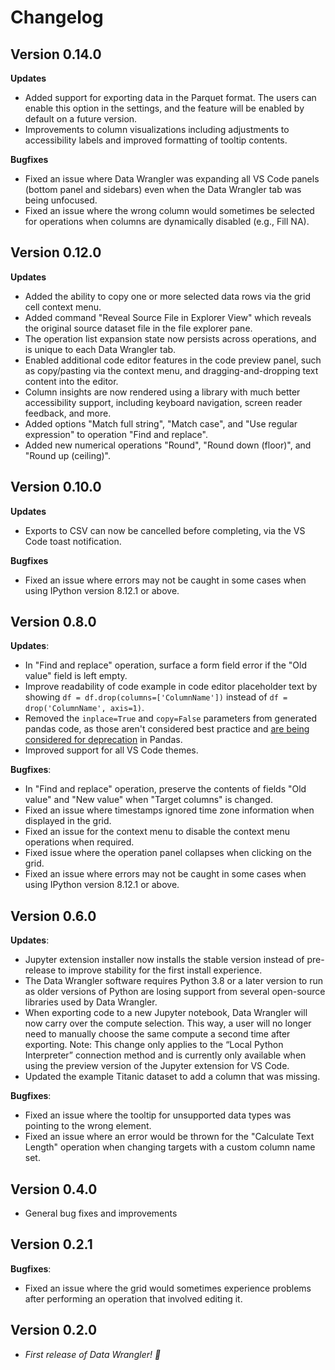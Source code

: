 # Changelog

## Version 0.14.0
**Updates**
* Added support for exporting data in the Parquet format. The users can enable this option in the settings, and the feature will be enabled by default on a future version.
* Improvements to column visualizations including adjustments to accessibility labels and improved formatting of tooltip contents.

**Bugfixes**
* Fixed an issue where Data Wrangler was expanding all VS Code panels (bottom panel and sidebars) even when the Data Wrangler tab was being unfocused.
* Fixed an issue where the wrong column would sometimes be selected for operations when columns are dynamically disabled (e.g., Fill NA).

## Version 0.12.0
**Updates**
* Added the ability to copy one or more selected data rows via the grid cell context menu.
* Added command "Reveal Source File in Explorer View" which reveals the original source dataset file in the file explorer pane.
* The operation list expansion state now persists across operations, and is unique to each Data Wrangler tab.
* Enabled additional code editor features in the code preview panel, such as copy/pasting via the context menu, and dragging-and-dropping text content into the editor.
* Column insights are now rendered using a library with much better accessibility support, including keyboard navigation, screen reader feedback, and more.
* Added options "Match full string", "Match case", and "Use regular expression" to operation "Find and replace".
* Added new numerical operations "Round", "Round down (floor)", and "Round up (ceiling)".

## Version 0.10.0
**Updates**
* Exports to CSV can now be cancelled before completing, via the VS Code toast notification.
 
**Bugfixes**
* Fixed an issue where errors may not be caught in some cases when using IPython version 8.12.1 or above.

## Version 0.8.0
**Updates**:
* In "Find and replace" operation, surface a form field error if the "Old value" field is left empty.
* Improve readability of code example in code editor placeholder text by showing `df = df.drop(columns=['ColumnName'])` instead of `df = drop('ColumnName', axis=1)`.
* Removed the `inplace=True` and `copy=False` parameters from generated pandas code, as those aren't considered best practice and [are being considered for deprecation](https://github.com/pandas-dev/pandas/pull/51466) in Pandas.
* Improved support for all VS Code themes.

**Bugfixes**:
* In "Find and replace" operation, preserve the contents of fields "Old value" and "New value" when "Target columns" is changed.
* Fixed an issue where timestamps ignored time zone information when displayed in the grid.
* Fixed an issue for the context menu to disable the context menu operations when required.
* Fixed issue where the operation panel collapses when clicking on the grid.
* Fixed an issue where errors may not be caught in some cases when using IPython version 8.12.1 or above.

## Version 0.6.0
**Updates**:
* Jupyter extension installer now installs the stable version instead of pre-release to improve stability for the first install experience.
* The Data Wrangler software requires Python 3.8 or a later version to run as older versions of Python are losing support from several open-source libraries used by Data Wrangler.
* When exporting code to a new Jupyter notebook, Data Wrangler will now carry over the compute selection. This way, a user will no longer need to manually choose the same compute a second time after exporting. Note: This change only applies to the “Local Python Interpreter” connection method and is currently only available when using the preview version of the Jupyter extension for VS Code.
* Updated the example Titanic dataset to add a column that was missing.
 
**Bugfixes**:
* Fixed an issue where the tooltip for unsupported data types was pointing to the wrong element.
* Fixed an issue where an error would be thrown for the "Calculate Text Length" operation when changing targets with a custom column name set. 

## Version 0.4.0
* General bug fixes and improvements

## Version 0.2.1

**Bugfixes**:
* Fixed an issue where the grid would sometimes experience problems after performing an operation that involved editing it.

## Version 0.2.0
* _First release of Data Wrangler! 🎉_
